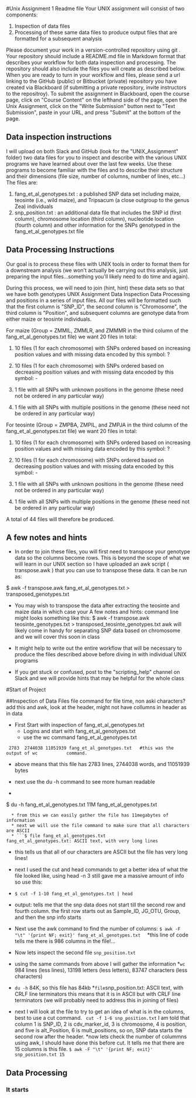 #Unix Assignment 1 Readme fileYour UNIX assignment will consist of two components:1. Inspection of data files2. Processing of these same data files to produce output files that are formatted for a subsequent analysisPlease document your work in a version-controlled repository using git . Your repository should include aREADME.md file in Markdown format that describes your workflow for both data inspection and processing.The repository should also include the files you will create as described below. When you are ready to turn inyour workflow and files, please send a url linking to the GitHub (public) or Bitbucket (private) repository youhave created via Blackboard (if submitting a private repository, invite instructors to the repositroy). To submitthe assignment in Blackboard, open the course page, click on "Course Content" on the lefthand side of thepage, open the Unix Assignment, click on the "Write Submission" button next to "Text Submission", paste inyour URL, and press "Submit" at the bottom of the page.## Data inspection instructionsI will upload on both Slack and GitHub (look for the "UNIX_Assignment" folder) two data files for you to inspectand describe with the various UNIX programs we have learned about over the last few weeks. Use theseprograms to become familiar with the files and to describe their structure and their dimensions (file size,number of columns, number of lines, etc...)The files are:1. fang_et_al_genotypes.txt : a published SNP data set including maize, teosinte (i.e., wild maize),and Tripsacum (a close outgroup to the genus Zea) individuals2. snp_position.txt : an additional data file that includes the SNP id (first column), chromosomelocation (third column), nucleotide location (fourth column) and other information for the SNPs genotypedin the fang_et_al_genotypes.txt file## Data Processing InstructionsOur goal is to process these files with UNIX tools in order to format them for a downstream analysis (we won't actually be carrying out this analysis, just preparing the input files...something you'll likely need to do time and again). During this process, we will need to join (hint, hint) these data sets so that we have both genotypes UNIX AssignmentData InspectionData Processingand positions in a series of input files. All our files will be formatted such that the first column is "SNP_ID", thesecond column is "Chromosome", the third column is "Position", and subsequent columns are genotype datafrom either maize or teosinte individuals.For maize (Group = ZMMIL, ZMMLR, and ZMMMR in the third column of thefang_et_al_genotypes.txt file) we want 20 files in total:1. 10 files (1 for each chromosome) with SNPs ordered based on increasing position values and with missing data encoded by this symbol: ?2. 10 files (1 for each chromosome) with SNPs ordered based on decreasing position values and withmissing data encoded by this symbol: -3. 1 file with all SNPs with unknown positions in the genome (these need not be ordered in any particularway)4. 1 file with all SNPs with multiple positions in the genome (these need not be ordered in any particular way)For teosinte (Group = ZMPBA, ZMPIL, and ZMPJA in the third column of thefang_et_al_genotypes.txt file) we want 20 files in total:1. 10 files (1 for each chromosome) with SNPs ordered based on increasing position values and with missingdata encoded by this symbol: ?2. 10 files (1 for each chromosome) with SNPs ordered based on decreasing position values and withmissing data encoded by this symbol: -3. 1 file with all SNPs with unknown positions in the genome (these need not be ordered in any particularway)4. 1 file with all SNPs with multiple positions in the genome (these need not be ordered in any particular way)A total of 44 files will therefore be produced.## A few notes and hints* In order to join these files, you will first need to transpose your genotype data so the columns becomerows. This is beyond the scope of what we will learn in our UNIX section so I have uploaded an awkscript ( transpose.awk ) that you can use to transpose these data. It can be run as:$ awk -f transpose.awk fang_et_al_genotypes.txt > transposed_genotypes.txt* You may wish to transpose the data after extracting the teosinte and maize data in which case yourA few notes and hints:command line might looks something like this:$ awk -f transpose.awk teosinte_genotypes.txt > transposed_teosinte_genotypes.txtawk will likely come in handy for separating SNP data based on chromosome and we will cover thissoon in class* It might help to write out the entire workflow that will be necessary to produce the files described abovebefore diving in with individual UNIX programs* If you get stuck or confused, post to the "scripting_help" channel on Slack and we will provide hints thatmay be helpful for the whole class#Start of Project##Inspection of Data Filesfile command for file time, non aski characters? add this and awk, look at the header, might not have collumns in header as in data* First Start with inspection of fang_et_al_genotypes.txt   * Logins and start with fang_et_al_genotypes.txt   * use the wc command fang_et_al_genotypes.txt```	 2783  2744038 11051939 fang_et_al_genotypes.txt   #this was the output of wc    		command. ```  * above means that this file has 2783 lines, 2744038 words, and 11051939 bytes  * next use the du -h command to see more human readable  * ```  $ du -h fang_et_al_genotypes.txt 11M     fang_et_al_genotypes.txt```  * from this we can easily gather the file has 11megabytes of information   * next we will use the file command to make sure that all characters are ASCII  * ```$ file fang_et_al_genotypes.txtfang_et_al_genotypes.txt: ASCII text, with very long lines``` * this tells us that all of our characters are ASCII but the file has very long lines! * next I used the cut and head commands to get a better idea of what the file looked like, using head -n 3 still gave me a massive amount of info so use this: * ```$ cut -f 1-10 fang_et_al_genotypes.txt | head``` * output: tells me that the snp data does not start till the second row and fourth column. the first row starts out as Sample_ID, JG_OTU, Group, and then the snp info starts * Next use the awk command to find the number of columns:	```$ awk -F "\t" '{print NF; exit}' fang_et_al_genotypes.txt  ``` *this line of code tells me there is 986 columns in the file!... * Now lets inspect the second file ```snp_position.txt``` * using the same commands from above I will gather the information *```wc```   984 lines (less lines), 13198 letters (less letters), 83747 characters (less characters) * ```du -h``` 84K, so this file has 84kb *```file```snp_position.txt: ASCII text, with CRLF line terminators      this means that it is in ASCII but with CRLF line terminators (we will probably need to address this in joining of files) * next I will look at the file to try to get an idea of what is in the columns, best to use a cut command.  ``` cut -f 1-6 snp_position.txt``` I am told that column 1 is SNP_ID, 2 is cdv_marker_id, 3 is chromosome, 4 is position, and five is alt_Position, 6 is mult_positions, so on, SNP data starts the second row after the header.  *now lets check the number of colummns using awk, I should have done this before cut. It tells me that there are 15 columns is this file. ```$ awk -F "\t" '{print NF; exit}' snp_position.txt15```## Data Processing### It starts